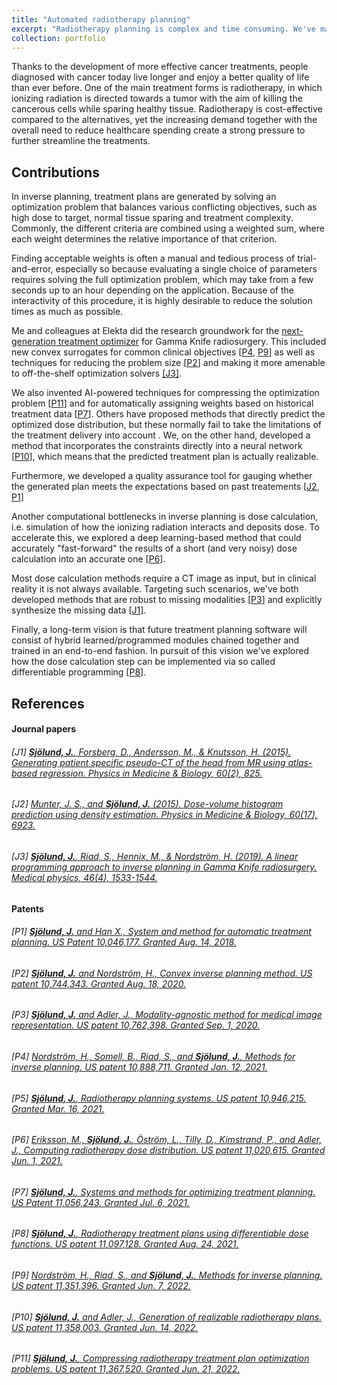```yaml
---
title: "Automated radiotherapy planning"
excerpt: "Radiotherapy planning is complex and time consuming. We've made dozens of inventions, primarily based on machine learning and optimization, that can guide or automate parts of the radiotherapy workflow.<br><br><img src='/images/sectors.jpg'>"
collection: portfolio
---
```


Thanks to the development of more effective cancer treatments, people diagnosed with cancer today live longer and enjoy a better quality of life than ever before. One of the main treatment forms is radiotherapy, in which ionizing radiation is directed towards a tumor with the aim of killing the cancerous cells while sparing healthy tissue. Radiotherapy is cost-effective compared to the alternatives, yet the increasing demand together with the overall need to reduce healthcare spending create a strong pressure to further streamline the treatments. 

## Contributions

In inverse planning, treatment plans are generated by solving an optimization problem that balances various conflicting objectives, such as high dose to target, normal tissue sparing and treatment complexity. Commonly, the different criteria are combined using a weighted sum, where each weight determines the relative importance of that criterion. 

Finding acceptable weights is often a manual and tedious process of trial-and-error, especially so because evaluating a single choice of parameters requires solving the full optimization problem, which may take from a few seconds up to an hour depending on the application. Because of the interactivity of this procedure, it is highly desirable to reduce the solution times as much as possible. 

Me and colleagues at Elekta did the research groundwork for the [next-generation treatment optimizer](https://www.elekta.com/products/stereotactic-radiosurgery/leksell-gamma-knife-lightning/) for Gamma Knife radiosurgery. This included new convex surrogates for common clinical objectives \[[P4](#patents), [P9](#patents)\] as well as techniques for reducing the problem size \[[P2](#patents)\] and making it more amenable to off-the-shelf optimization solvers [\[J3\]](#journal-papers).

We also invented AI-powered techniques for compressing the optimization problem \[[P11](#patents)\] and for automatically assigning weights based on historical treatment data \[[P7](#patents)\]. Others have proposed methods that directly predict the optimized dose distribution, but these normally fail to take the limitations of the treatment delivery into account . We, on the other hand, developed a method that incorporates the constraints directly into a neural network \[[P10](#patents)\], which means that the predicted treatment plan is actually realizable. 

Furthermore, we developed a quality assurance tool for gauging whether the generated plan meets the expectations based on past treatements \[[J2](#journal-papers), [P1](#patents)\]

Another computational bottlenecks in inverse planning is dose calculation, i.e. simulation of how the ionizing radiation interacts and deposits dose. To accelerate this, we explored a deep learning-based method that could accurately "fast-forward" the results of a short (and very noisy) dose calculation into an accurate one \[[P6](#patents)\].

Most dose calculation methods require a CT image as input, but in clinical reality it is not always available. Targeting such scenarios, we've both developed methods that are robust to missing modalities \[[P3](#patents)\] and explicitly synthesize the missing data \[[J1](#journal-papers)\].

Finally, a long-term vision is that future treatment planning software will consist of hybrid learned/programmed modules chained together and trained in an end-to-end fashion. In pursuit of this vision we've explored how the dose calculation step can be implemented via so called differentiable programming \[[P8](#patents)\].




## References

#### Journal papers
###### \[J1\]  [<SPAN STYLE="font-weight:normal">**Sjölund, J.**, Forsberg, D., Andersson, M., & Knutsson, H. (2015). Generating patient specific pseudo-CT of the head from MR using atlas-based regression. Physics in Medicine & Biology, 60(2), 825.</SPAN>](https://doi.org/10.1088/0031-9155/60/2/825)

###### \[J2\] [<SPAN STYLE="font-weight:normal">Munter, J. S., and **Sjölund, J.** (2015). Dose-volume histogram prediction using density estimation. Physics in Medicine & Biology, 60(17), 6923.</SPAN>](https://doi.org/10.1088/0031-9155/60/17/6923)

###### \[J3\] [<SPAN STYLE="font-weight:normal">**Sjölund, J.**, Riad, S., Hennix, M., & Nordström, H. (2019). A linear programming approach to inverse planning in Gamma Knife radiosurgery. Medical physics, 46(4), 1533-1544.</SPAN>](https://doi.org/10.1002/mp.13440)


#### Patents
###### \[P1\] [<SPAN STYLE="font-weight:normal">**Sjölund, J.** and Han X., System and method for automatic treatment planning. US Patent 10,046,177. Granted Aug. 14, 2018.</SPAN>](https://patents.google.com/patent/US10046177B2/en)

###### \[P2\] [<SPAN STYLE="font-weight:normal">**Sjölund, J.** and Nordström, H., Convex inverse planning method. US patent 10,744,343. Granted Aug. 18, 2020.</SPAN>](https://patents.google.com/patent/US10744343B2/en)

###### \[P3\] [<SPAN STYLE="font-weight:normal">**Sjölund, J.** and Adler, J., Modality-agnostic method for medical image representation. US patent 10,762,398. Granted Sep. 1, 2020.</SPAN>](https://patents.google.com/patent/US10762398B2/en)

###### \[P4\] [<SPAN STYLE="font-weight:normal">Nordström, H., Somell, B., Riad, S., and **Sjölund, J.**, Methods for inverse planning. US patent 10,888,711. Granted Jan. 12, 2021.</SPAN>](https://patents.google.com/patent/US10888711B2/en)

###### \[P5\] [<SPAN STYLE="font-weight:normal">**Sjölund, J.**, Radiotherapy planning systems. US patent 10,946,215. Granted Mar. 16, 2021.</SPAN>](https://patents.google.com/patent/US10946215B2/en)

###### \[P6\] [<SPAN STYLE="font-weight:normal">Eriksson, M., **Sjölund, J.**, Öström, L., Tilly, D., Kimstrand, P., and Adler, J., Computing radiotherapy dose distribution. US patent 11,020,615. Granted Jun. 1, 2021.</SPAN>](https://patents.google.com/patent/US11020615B2/en)

###### \[P7\] [<SPAN STYLE="font-weight:normal">**Sjölund, J.**, Systems and methods for optimizing treatment planning. US Patent 11,056,243. Granted Jul. 6, 2021.</SPAN>](https://patents.google.com/patent/US11056243B2/en)

###### \[P8\] [<SPAN STYLE="font-weight:normal">**Sjölund, J.**, Radiotherapy treatment plans using differentiable dose functions. US patent 11,097,128. Granted Aug. 24, 2021.</SPAN>](https://patents.google.com/patent/US11097128B2/en)

###### \[P9\] [<SPAN STYLE="font-weight:normal">Nordström, H., Riad, S., and **Sjölund, J.**, Methods for inverse planning. US patent 11,351,396. Granted Jun. 7, 2022.</SPAN>](https://patents.google.com/patent/US11351396B2/en)

###### \[P10\] [<SPAN STYLE="font-weight:normal">**Sjölund, J.** and Adler, J., Generation of realizable radiotherapy plans. US patent 11,358,003. Granted Jun. 14, 2022.</SPAN>](https://patents.google.com/patent/US11358003B2/en)

###### \[P11\] [<SPAN STYLE="font-weight:normal">**Sjölund, J.**, Compressing radiotherapy treatment plan optimization problems. US patent 11,367,520. Granted Jun. 21, 2022.</SPAN>](https://patents.google.com/patent/US11367520B2/en)







